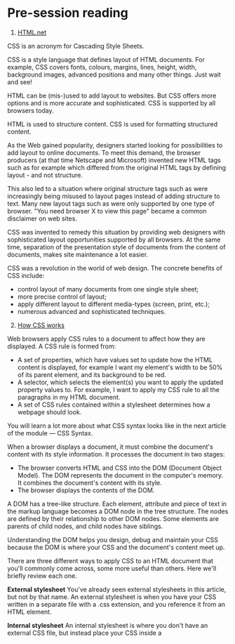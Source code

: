 # Pre-session reading

1) [HTML.net](http://html.net/tutorials/css/lesson1.php)

CSS is an acronym for Cascading Style Sheets.

CSS is a style language that defines layout of HTML documents. For example, CSS covers fonts, colours, margins, lines, height, width, background images, advanced positions and many other things. Just wait and see!

HTML can be (mis-)used to add layout to websites. But CSS offers more options and is more accurate and sophisticated. CSS is supported by all browsers today.

HTML is used to structure content. CSS is used for formatting structured content.

As the Web gained popularity, designers started looking for possibilities to add layout to online documents. To meet this demand, the browser producers (at that time Netscape and Microsoft) invented new HTML tags such as for example <font> which differed from the original HTML tags by defining layout - and not structure.

This also led to a situation where original structure tags such as <table> were increasingly being misused to layout pages instead of adding structure to text. Many new layout tags such as <blink> were only supported by one type of browser. "You need browser X to view this page" became a common disclaimer on web sites.

CSS was invented to remedy this situation by providing web designers with sophisticated layout opportunities supported by all browsers. At the same time, separation of the presentation style of documents from the content of documents, makes site maintenance a lot easier.

CSS was a revolution in the world of web design. The concrete benefits of CSS include:

- control layout of many documents from one single style sheet;
- more precise control of layout;
- apply different layout to different media-types (screen, print, etc.);
- numerous advanced and sophisticated techniques.

2) [How CSS works](https://developer.mozilla.org/en-US/docs/Learn/CSS/Introduction_to_CSS/How_CSS_works)

Web browsers apply CSS rules to a document to affect how they are displayed. A CSS rule is formed from:

- A set of properties, which have values set to update how the HTML content is displayed, for example I want my element's width to be 50% of its parent element, and its background to be red.
- A selector, which selects the element(s) you want to apply the updated property values to. For example, I want to apply my CSS rule to all the paragraphs in my HTML document.
- A set of CSS rules contained within a stylesheet determines how a webpage should look. 

You will learn a lot more about what CSS syntax looks like in the next article of the module — CSS Syntax.

When a browser displays a document, it must combine the document's content with its style information. It processes the document in two stages:

- The browser converts HTML and CSS into the DOM (Document Object Model). The DOM represents the document in the computer's memory. It combines the document's content with its style.
- The browser displays the contents of the DOM.

A DOM has a tree-like structure. Each element, attribute and piece of text in the markup language becomes a DOM node in the tree structure. The nodes are defined by their relationship to other DOM nodes. Some elements are parents of child nodes, and child nodes have siblings.

Understanding the DOM helps you design, debug and maintain your CSS because the DOM is where your CSS and the document's content meet up.

There are three different ways to apply CSS to an HTML document that you'll commonly come across, some more useful than others. Here we'll briefly review each one.

**External stylesheet**
You've already seen external stylesheets in this article, but not by that name. An external stylesheet is when you have your CSS written in a separate file with a .css extension, and you reference it from an HTML <link> element.

**Internal stylesheet**
An internal stylesheet is where you don't have an external CSS file, but instead place your CSS inside a <style> element, contained inside the HTML head.
  
**Inline styles**
Inline styles are CSS declarations that affect one element only, contained within a style attribute
*Please don't do this, unless you really have to! It is really bad for maintenance (you might have to update the same information multiple times per document), and it also mixes your presentational CSS information with your HTML structural information, making the CSS harder to read and understand. Keeping your different types of code separated and pure makes for a much easier job for all who work on the code.*

*The only time you might have to resort to using inline styles is when your working environment is really restrictive (perhaps your CMS only allows you to edit the HTML body.)*

3) [CSS reference](https://developer.mozilla.org/en-US/docs/Web/CSS/Reference)

Contans keyword index
